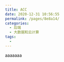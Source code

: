 ```yaml
---
title: ACC
date: 2020-12-31 10:56:55
permalink: /pages/8e8a14/
categories:
  - 后端
  - 大数据和云计算
tags:
  - 
---
```

aaaaaaa
